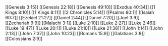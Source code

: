 [[Genesis 3:15]]
[[Genesis 22:18]]
[[Genesis 49:10]]
[[Exodus 40:34]]
[[1 Kings 8:10]]
[[1 Kings 8:11]]
[[2 Chronicles 5:14]]
[[Psalms 80:1]]
[[Isaiah 60:7]]
[[Ezekiel 21:27]]
[[Daniel 2:44]]
[[Daniel 7:20]]
[[Joel 3:9]]
[[Zechariah 9:9]]
[[Malachi 3:1]]
[[Luke 2:10]]
[[Luke 2:27]]
[[Luke 2:46]]
[[Luke 19:47]]
[[Luke 20:1]]
[[Luke 21:10]]
[[Luke 21:38]]
[[John 1:14]]
[[John 2:13]]
[[John 7:37]]
[[John 10:23]]
[[Romans 15:9]]
[[Galatians 3:8]]
[[Colossians 2:9]]
